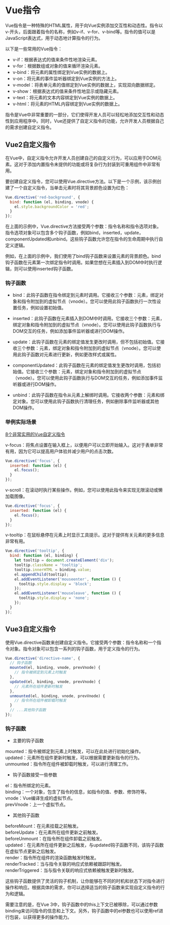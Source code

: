 # Vue指令

Vue指令是一种特殊的HTML属性，用于向Vue实例添加交互性和动态性。指令以v-开头，后面跟着指令的名称，例如v-if、v-for、v-bind等。指令的值可以是JavaScript表达式，用于动态地计算指令的行为。

以下是一些常用的Vue指令：

- v-if：根据表达式的值来条件性地渲染元素。
- v-for：根据数组或对象的值来循环渲染元素。
- v-bind：将元素的属性绑定到Vue实例的数据上。
- v-on：将元素的事件监听器绑定到Vue实例的方法上。
- v-model：将表单元素的值绑定到Vue实例的数据上，实现双向数据绑定。
- v-show：根据表达式的值来条件性地显示或隐藏元素。
- v-text：将元素的文本内容绑定到Vue实例的数据上。
- v-html：将元素的HTML内容绑定到Vue实例的数据上。

指令是Vue中非常重要的一部分，它们使得开发人员可以轻松地添加交互性和动态性到应用程序中。同时，Vue还提供了自定义指令的功能，允许开发人员根据自己的需求创建自定义指令。


## Vue2自定义指令

在Vue中，自定义指令允许开发人员创建自己的自定义行为，可以应用于DOM元素。这对于添加内置指令未提供的功能或将复杂行为封装到可重用组件中非常有用。

要创建自定义指令，您可以使用Vue.directive方法。以下是一个示例，该示例创建了一个自定义指令，当单击元素时将其背景颜色设置为红色：
```javascript
Vue.directive('red-background', {
  bind: function (el, binding, vnode) {
    el.style.backgroundColor = 'red';
  }
});
```
在上面的示例中，Vue.directive方法接受两个参数：指令名称和指令选项对象。指令选项对象可以包含多个钩子函数，例如bind，inserted，update，componentUpdated和unbind。这些钩子函数允许您在指令的生命周期中执行自定义逻辑。

例如，在上面的示例中，我们使用了bind钩子函数来设置元素的背景颜色。bind钩子函数在元素第一次绑定指令时调用。如果您想在元素插入到DOM中时执行逻辑，则可以使用inserted钩子函数。

### 钩子函数

- bind：此钩子函数在指令绑定到元素时调用。它接收三个参数：元素，绑定对象和指令附加到的虚拟节点（vnode）。您可以使用此钩子函数执行一次性设置任务，例如设置初始值。

- inserted：此钩子函数在元素插入到DOM中时调用。它接收三个参数：元素，绑定对象和指令附加到的虚拟节点（vnode）。您可以使用此钩子函数执行与DOM交互的任务，例如添加事件监听器或进行DOM操作。

- update：此钩子函数在元素的绑定值发生更改时调用，但不包括初始值。它接收三个参数：元素，绑定对象和指令附加到的虚拟节点（vnode）。您可以使用此钩子函数对元素进行更新，例如更改样式或属性。

- componentUpdated：此钩子函数在元素的绑定值发生更改时调用，包括初始值。它接收三个参数：元素，绑定对象和指令附加到的虚拟节点（vnode）。您可以使用此钩子函数执行与DOM交互的任务，例如添加事件监听器或进行DOM操作。

- unbind：此钩子函数在指令从元素上解绑时调用。它接收两个参数：元素和绑定对象。您可以使用此钩子函数执行清理任务，例如删除事件监听器或其他DOM操作。

### 举例实际场景


[8个非常实用的Vue自定义指令](https://mp.weixin.qq.com/s/nBz1cxFWceU_txQhekBPZQ)


v-focus：将焦点设置在输入框上，以便用户可以立即开始输入。这对于表单非常有用，因为它可以提高用户体验并减少用户的点击次数。
```javascript
Vue.directive('focus', {
  inserted: function (el) {
    el.focus();
  }
});
```

v-scroll：在滚动时执行某些操作。例如，您可以使用此指令来实现无限滚动或懒加载图像。
```javascript
Vue.directive('focus', {
  inserted: function (el) {
    el.focus();
  }
});
```

v-tooltip：在鼠标悬停在元素上时显示工具提示。这对于提供有关元素的更多信息非常有用。
```javascript
Vue.directive('tooltip', {
  bind: function (el, binding) {
    let tooltip = document.createElement('div');
    tooltip.className = 'tooltip';
    tooltip.innerHTML = binding.value;
    el.appendChild(tooltip);
    el.addEventListener('mouseenter', function () {
      tooltip.style.display = 'block';
    });
    el.addEventListener('mouseleave', function () {
      tooltip.style.display = 'none';
    });
  }
});

```


## Vue3自定义指令

使用Vue.directive函数来创建自定义指令。它接受两个参数：指令名称和一个指令对象。指令对象可以包含一系列的钩子函数，用于定义指令的行为。
```javascript
Vue.directive('directive-name', {
  // 钩子函数
  mounted(el, binding, vnode, prevVnode) {
    // 指令被绑定到元素上时触发
  },
  updated(el, binding, vnode, prevVnode) {
    // 元素所在组件更新时触发
  },
  unmounted(el, binding, vnode, prevVnode) {
    // 指令所在组件被卸载时触发
  }
  // ...其他钩子函数
});
```

### 钩子函数

- 主要的钩子函数

mounted：指令被绑定到元素上时触发，可以在此处进行初始化操作。<br>
updated：元素所在组件更新时触发，可以根据需要更新指令的行为。<br>
unmounted：指令所在组件被卸载时触发，可以进行清理工作。

- 钩子函数接受一些参数

el：指令所绑定的元素。<br>
binding：一个对象，包含了指令的信息，如指令的值、参数、修饰符等。<br>
vnode：Vue编译生成的虚拟节点。<br>
prevVnode：上一个虚拟节点。

- 其他钩子函数

beforeMount：在元素挂载之前触发。<br>
beforeUpdate：在元素所在组件更新之前触发。<br>
beforeUnmount：在指令所在组件卸载之前触发。<br>
updated：在元素所在组件更新之后触发，与updated钩子函数不同，该钩子函数在虚拟节点更新之后触发。<br>
render：指令所在组件的渲染函数触发时触发。<br>
renderTracked：当与指令关联的响应式依赖被跟踪时触发。<br>
renderTriggered：当与指令关联的响应式依赖被触发更新时触发。

这些钩子函数提供了灵活的钩子机制，让你能够在不同的时机和状态下对指令进行操作和响应。根据具体的需求，你可以选择适当的钩子函数来实现自定义指令的行为和逻辑。

需要注意的是，在Vue 3中，钩子函数中的this上下文已被移除，可以通过参数binding来访问指令的信息和上下文。另外，钩子函数中的el参数也可以使用ref进行包装，以获得更多的操作能力。


<!-- 
beforeMount：在指令挂载到元素之前被调用。

mounted：在指令第一次绑定到元素并插入父节点后调用。

beforeUpdate：在包含组件的 VNode 更新之前调用，但是可能在其子 VNode 更新之后调用。

updated：在包含组件的 VNode 及其子 VNode 均已更新后调用。

beforeUnmount：在卸载绑定元素之前调用。

unmounted：在卸载绑定元素之后调用。

beforeBind：此函数接收了一个参数 binding: DirectiveBinding，在指令第一次绑定到元素时调用。

created：此函数在指令实例被创建时调用，可通过 binding.instance 访问组件实例，该函数在服务端渲染期间不可用。

注意：beforeBind 钩子是在指令绑定到元素之前执行的，而 beforeMount 是在指令绑定到元素后，准备挂载之前执行的。而 created 钩子是在指令实例被创建时调用的，与 beforeMount 和 mounted 钩子的调用时机略有不同。

需要注意的是，在 Vue.js 3.x 中，除了 mounted、beforeUnmount 和 unmounted 之外，其他的钩子函数不再接受 el 参数（对应指令绑定的元素），而是通过 binding.value、binding.oldValue 或 binding.arg 等参数来访问当前指令的状态和值。

-->